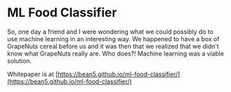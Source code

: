 # ML Food Classifier

So, one day a friend and I were wondering what we could possibly do to use machine learning in an interesting way. We happened to have a box of GrapeNuts cereal before us and it was then that we realized that we didn't know what GrapeNuts really are. Who does?! Machine learning was a viable solution.

Whitepaper is at [https://bean5.github.io/ml-food-classifier/](https://bean5.github.io/ml-food-classifier/)
